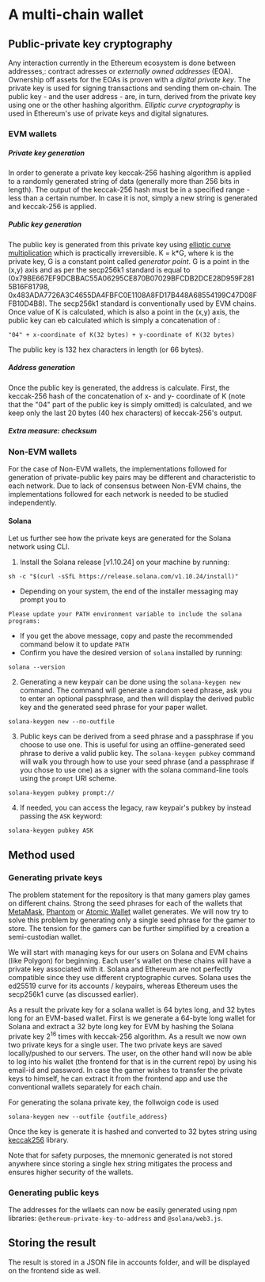 
# A multi-chain wallet

## Public-private key cryptography
Any interaction currently in the Ethereum ecosystem is done between addresses,: contract adresses or *externally owned addresses* (EOA). Ownership off assets for the EOAs is proven with a *digital private key*. The private key is used for signing transactions and sending them on-chain. The public key - and the user address - are, in turn, derived from the private key using  one or the other hashing algorithm. *Elliptic curve cryptography* is used in Ethereum's use of private keys and digital signatures. 

### EVM wallets 
##### Private key generation
In order to generate a private key keccak-256 hashing algorithm is applied to a randomly generated string of data (generally more than 256 bits in length). The output of the keccak-256 hash must be in a specified range - less than a certain number. In case it is not, simply a new string is generated and keccak-256 is applied.
##### Public key generation
The public key is generated from this private key using [elliptic curve multiplication](https://andrea.corbellini.name/2015/05/17/elliptic-curve-cryptography-a-gentle-introduction/) which is practically irreversible. K = k*G, where k is the private key, G is a constant point called *generator point*. G is a point in the (x,y) axis and as per the secp256k1 standard is equal to (0x79BE667EF9DCBBAC55A06295CE870B07029BFCDB2DCE28D959F2815B16F81798, 0x483ADA7726A3C4655DA4FBFC0E1108A8FD17B448A68554199C47D08FFB10D4B8). The secp256k1 standard is conventionally used by EVM chains. Once value of K is calculated, which is also a point in the (x,y) axis, the public key can eb calculated which is simply a concatenation of :
```
"04" + x-coordinate of K(32 bytes) + y-coordinate of K(32 bytes)
```
The public key is 132 hex characters in length (or 66 bytes).
##### Address generation
Once the public key is generated, the address is calculate. First, the keccak-256 hash of the concatenation of x- and y- coordinate of K (note that the "04" part of the public key is simply omitted) is calculated, and we keep only the last 20 bytes (40 hex characters) of keccak-256's output.

##### Extra measure: checksum


### Non-EVM wallets
For the case of Non-EVM wallets, the implementations followed for generation of private-public key pairs may be different and characteristic to each network. Due to lack of consensus between Non-EVM chains, the implementations followed for each network is needed to be studied independently. 

#### Solana

Let us further see how the private keys are generated for the Solana network using CLI. 

1.  Install the Solana release  [v1.10.24] on your machine by running:
```
sh -c "$(curl -sSfL https://release.solana.com/v1.10.24/install)"
```
-   Depending on your system, the end of the installer messaging may prompt you to
```
Please update your PATH environment variable to include the solana programs:
```
-   If you get the above message, copy and paste the recommended command below it to update  `PATH`
-   Confirm you have the desired version of  `solana`  installed by running:
```
solana --version
```
2. Generating a new keypair can be done using the `solana-keygen new` command. The command will generate a random seed phrase, ask you to enter an optional passphrase, and then will display the derived public key and the generated seed phrase for your paper wallet.

```
solana-keygen new --no-outfile
```

3. Public keys can be derived from a seed phrase and a passphrase if you choose to use one. This is useful for using an offline-generated seed phrase to derive a valid public key. The  `solana-keygen pubkey`  command will walk you through how to use your seed phrase (and a passphrase if you chose to use one) as a signer with the solana command-line tools using the  `prompt`  URI scheme.
```
solana-keygen pubkey prompt://
```
4. If needed, you can access the legacy, raw keypair's pubkey by instead passing the  `ASK`  keyword:
```
solana-keygen pubkey ASK
```
## Method used 

### Generating private keys
The problem statement for the repository is that many gamers play games on different chains. Strong the seed phrases for each of the wallets that [MetaMask](https://metamask.io), [Phantom](https://phantom.app) or [Atomic Wallet](https://atomicwallet.io) wallet generates. We will now try to solve this problem by generating only a single seed phrase for the gamer to store. The tension for the gamers can be further simplified by a creation a semi-custodian wallet.

We will start with managing keys for our users on Solana and EVM chains (like Polygon) for beginning. Each user's wallet on these chains will have a private key associated with it. Solana and Ethereum are not perfectly compatible since they use different cryptographic curves. Solana uses the ed25519 curve for its accounts / keypairs, whereas Ethereum uses the secp256k1 curve (as discussed earlier).

As a result the private key for a solana wallet is 64 bytes long, and 32 bytes long for an EVM-based wallet. First is we generate a 64-byte long wallet for Solana and extract a 32 byte long key for EVM by hashing the Solana private key 2<sup>16</sup> times with keccak-256 algorithm. As a result we now own two private keys for a single user. The two private keys are saved locally/pushed to our servers. The user, on the other hand will now be able to log into his wallet (the frontend for that is in the current repo) by using his email-id and password. In case the gamer wishes to transfer the private keys to himself, he can extract it from the frontend app and use the conventional wallets separately for each chain.

For generating the solana private key, the follwoign code is used
```
solana-keygen new --outfile {outfile_address}
```

Once the key is generate it is hashed and converted to 32 bytes string using [keccak256](https://www.npmjs.com/package/keccak256) library.

Note that for safety purposes, the mnemonic generated is not stored anywhere since storing a single hex string mitigates the process and ensures higher security of the wallets.


### Generating public keys
The addresses for the wllaets can now be easily generated using npm libraries: `@ethereum-private-key-to-address` and `@solana/web3.js`. 

## Storing the result

The result is stored in a JSON file in accounts folder, and will be displayed on the frontend side as well.
